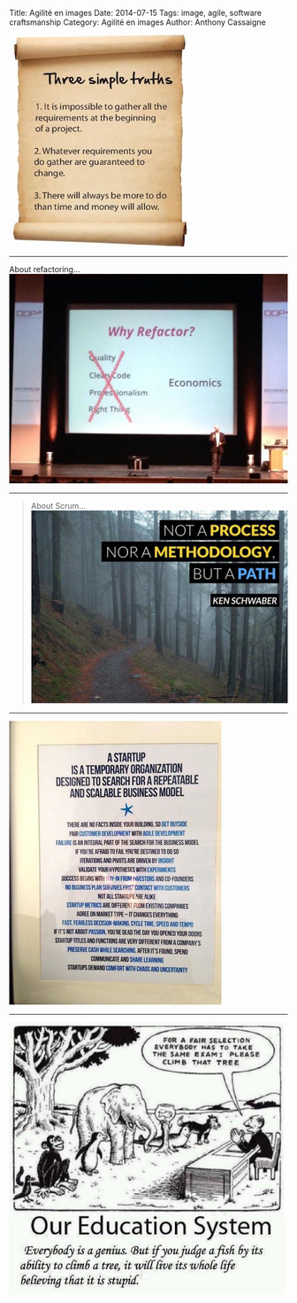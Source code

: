 Title: Agilité en images
Date: 2014-07-15
Tags: image, agile, software craftsmanship
Category: Agilité en images
Author: Anthony Cassaigne



![Three Simple Truths](images/three_simple_truths.png)

---
About refactoring...
![Why refactoring](images/why_refactoring_small.jpg)

---
>About Scrum...
![Scrum](images/scrum_is_path_ken_schwaber_small.jpg)

---
![Startup](images/startup_small.jpg)

---
![Our Education System](images/our_education_system.jpg)

